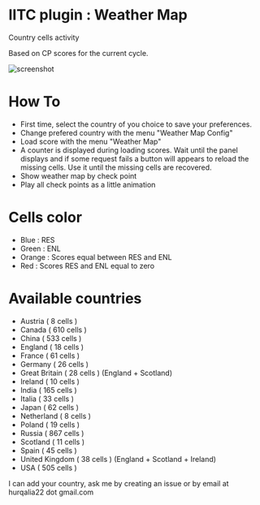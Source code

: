 # IITC plugin : Weather Map

 Country cells activity

 Based on CP scores for the current cycle.

![screenshot](https://raw.githubusercontent.com/Hurqalia/weather_map/master/docs/weather-screen.png)

# How To

 - First time, select the country of you choice to save your preferences.
  - Change prefered country with the menu "Weather Map Config"
 - Load score with the menu "Weather Map"
  - A counter is displayed during loading scores. Wait until the panel displays and if some request fails a button will appears to reload the missing cells. Use it until the missing cells are recovered.
 - Show weather map by check point
  - Play all check points as a little animation

# Cells color
 - Blue : RES
 - Green : ENL
 - Orange : Scores equal between RES and ENL
 - Red : Scores RES and ENL equal to zero

# Available countries
 - Austria (   8 cells )
 - Canada  ( 610 cells )
 - China   ( 533 cells )
 - England (  18 cells )
 - France  (  61 cells )
 - Germany (  26 cells )
 - Great Britain ( 28 cells ) (England + Scotland)
 - Ireland (  10 cells )
 - India   ( 165 cells )
 - Italia  (  33 cells )
 - Japan   (  62 cells )
 - Netherland ( 8 cells )
 - Poland  (  19 cells )
 - Russia  ( 867 cells )
 - Scotland ( 11 cells )
 - Spain   (  45 cells )
 - United Kingdom ( 38 cells ) (England + Scotland + Ireland)
 - USA     ( 505 cells )
 
I can add your country, ask me by creating an issue or by email at hurqalia22 dot gmail.com
